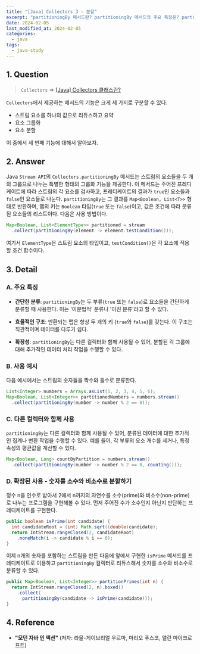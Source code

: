```yaml
---
title: "[Java] Collectors 3 - 분할"
excerpt: "partitioningBy 메서드란? partitioningBy 메서드의 주요 특징은? partitioningBy 메서드의 사용 예시는? 다른 컬렉터와 함께 사용하는 방법은? 분할 방법을 사용해 숫자를 소수와 비소수로 나누는 방법은?"
date: 2024-02-05
last_modified_at: 2024-02-05
categories:
  - java
tags:
  - java-study
---
```


## 1. Question

> `Collectors` => [[Java] Collectors 클래스란?](https://burningfalls.github.io/java/what-is-collect-method/)

`Collectors`에서 제공하는 메서드의 기능은 크게 세 가지로 구분할 수 있다.

* 스트림 요소를 하나의 값으로 리듀스하고 요약
* 요소 그룹화
* 요소 분할

이 중에서 세 번째 기능에 대해서 알아보자.

## 2. Answer

Java `Stream API`의 `Collectors.partitioningBy` 메서드는 스트림의 요소들을 두 개의 그룹으로 나누는 특별한 형태의 그룹화 기능을 제공한다. 이 메서드는 주어진 프레디케이트에 따라 스트림의 각 요소를 검사하고, 프레디케이트의 결과가 `true`인 요소들과 `false`인 요소들로 나눈다. `partitioningBy`는 그 결과를 `Map<Boolean, List<T>>` 형태로 반환하며, 맵의 키는 `Boolean` 타입(`true` 또는 `false`)이고, 값은 조건에 따라 분류된 요소들의 리스트이다. 다음은 사용 방법이다.

```java
Map<Boolean, List<ElementType>> partitioned = stream
  .collect(partitioningBy(element -> element.testCondition()));
```

여기서 `ElementType`은 스트림 요소의 타입이고, `testCondition()`은 각 요소에 적용할 조건 함수이다.

## 3. Detail

### A. 주요 특징

* **간단한 분류**: `partitioningBy`는 두 부류(`true` 또는 `false`)로 요소들을 간단하게 분류할 때 사용한다. 이는 '이분법적' 분류나 '이진 분류'라고 할 수 있다.

* **효율적인 구조**: 반환되는 맵은 항상 두 개의 키 (`true`와 `false`)를 갖는다. 이 구조는 직관적이며 데이터를 다루기 쉽다.

* **확장성**: `partitioningBy`는 다른 컬렉터와 함께 사용될 수 있어, 분할된 각 그룹에 대해 추가적인 데이터 처리 작업을 수행할 수 있다.

### B. 사용 예시

다음 예시에서는 스트림의 숫자들을 짝수와 홀수로 분류한다.

```java
List<Integer> numbers = Arrays.asList(1, 2, 3, 4, 5, 6);
Map<Boolean, List<Integer>> partitionedNumbers = numbers.stream()
  .collect(partitioningBy(number -> number % 2 == 0));
```

### C. 다른 컬렉터와 함께 사용

`partitioningBy`는 다른 컬렉터와 함께 사용될 수 있어, 분류된 데이터에 대한 추가적인 집계나 변환 작업을 수행할 수 있다. 예를 들어, 각 부류의 요소 개수를 세거나, 특정 속성의 평균값을 계산할 수 있다.

```java
Map<Boolean, Long> countByPartition = numbers.stream()
  .collect(partitioningBy(number -> number % 2 == 0, counting()));
```

### D. 확장된 사용 - 숫자를 소수와 비소수로 분할하기

정수 n을 인수로 받아서 2에서 n까지의 자연수를 소수(prime)와 비소수(non-prime)로 나누는 프로그램을 구현해볼 수 있다. 먼저 주어진 수가 소수인지 아닌지 판단하는 프레디케이트를 구현한다.

```java
public boolean isPrime(int candidate) {
  int candidateRoot = (int) Math.sqrt((double)candidate);
  return IntStream.rangeClosed(2, candidateRoot)
    .noneMatch(i -> candidate % i == 0);
}
```

이제 n개의 숫자를 포함하는 스트림을 만든 다음에 앞에서 구현한 `isPrime` 메서드를 프레디케이트로 이용하고 `partitioningBy` 컬렉터로 리듀스해서 숫자를 소수와 비소수로 분류할 수 있다.

```java
public Map<Boolean, List<Integer>> partitionPrimes(int n) {
  return IntStream.rangeClosed(2, n).boxed()
    .collect(
      partitioningBy(candidate -> isPrime(candidate)));
}
```

## 4. Reference

* **"모던 자바 인 액션"** (저자: 라울-게이브리얼 우르마, 마리오 푸스코, 앨런 마이크로프트)